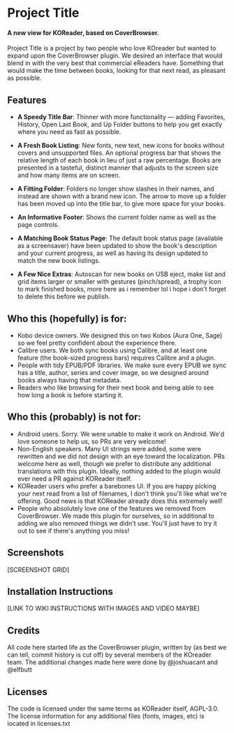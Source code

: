 # Project Title

#### A new view for KOReader, based on CoverBrowser.
Project Title is a project by two people who love KOreader but wanted to expand upon the CoverBrowser plugin. We desired an interface that would blend in with the very best that commercial eReaders have. Something that would make the time between books, looking for that next read, as pleasant as possible.

## Features
* **A Speedy Title Bar**: Thinner with more functionality — adding Favorites, History, Open Last Book, and Up Folder buttons to help you get exactly where you need as fast as possible.

* **A Fresh Book Listing**: New fonts, new text, new icons for books without covers and unsupported files. An optional progress bar that shows the relative length of each book in lieu of just a raw percentage. Books are presented in a tasteful, distinct manner that adjusts to the screen size and how many items are on screen.

* **A Fitting Folder**: Folders no longer show slashes in their names, and instead are shown with a brand new icon. The arrow to move up a folder has been moved up into the title bar, to give more space for your books.

* **An Informative Footer**: Shows the current folder name as well as the page controls.

* **A Matching Book Status Page**: The default book status page (available as a screensaver) have been updated to show the book's description and your current progress, as well as having its design updated to match the new book listings.

* **A Few Nice Extras**: Autoscan for new books on USB eject, make list and grid items larger or smaller with gestures (pinch/spread), a trophy icon to mark finished books, more here as i remember lol i hope i don't forget to delete this before we publish.

## Who this (hopefully) is for:
* Kobo device owners. We designed this on two Kobos (Aura One, Sage) so we feel pretty confident about the experience there.
* Calibre users. We both sync books using Calibre, and at least one feature (the book-sized progress bars) requires Calibre and a plugin.
* People with tidy EPUB/PDF libraries. We make sure every EPUB we sync has a title, author, series and cover image, so we designed around books always having that metadata.
* Readers who like browsing for their next book and being able to see how long a book is before starting it.

## Who this (probably) is not for:
* Android users. Sorry. We were unable to make it work on Android. We'd love someone to help us, so PRs are very welcome!
* Non-English speakers. Many UI strings were added, some were rewritten and we did not design with an eye toward the localization. PRs welcome here as well, though we prefer to distribute any additional translations with this plugin. Ideally, nothing added to the plugin would ever need a PR against KOReader itself.
* KOReader users who prefer a barebones UI. If you are happy picking your next read from a list of filenames, I don't think you'll like what we're offering. Good news is that KOReader already does this extremely well!
* People who absolutely love one of the features we removed from CoverBrowser. We made this plugin for ourselves, so in additional to adding we also removed things we didn't use. You'll just have to try it out to see if there's anything you miss!

## Screenshots
[SCREENSHOT GRID]

## Installation Instructions
[LINK TO WIKI INSTRUCTIONS WITH IMAGES AND VIDEO MAYBE]

## Credits
All code here started life as the CoverBrowser plugin, written by (as best we can tell, commit history is cut off) by several members of the KOreader team. The additional changes made here were done by @joshuacant and @elfbutt

## Licenses

The code is licensed under the same terms as KOReader itself, AGPL-3.0. The license information for any additional files (fonts, images, etc) is located in licenses.txt